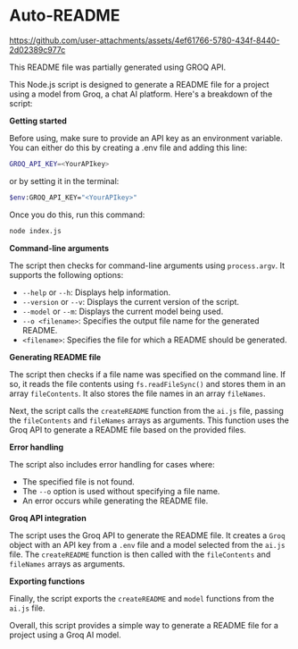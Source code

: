 # Auto-README


https://github.com/user-attachments/assets/4ef61766-5780-434f-8440-2d02389c977c

This README file was partially generated using GROQ API. 

This Node.js script is designed to generate a README file for a project using a model from Groq, a chat AI platform. Here's a breakdown of the script:

**Getting started**

Before using, make sure to provide an API key as an environment variable. You can either do this by creating a .env file and adding this line:

```bash
GROQ_API_KEY=<YourAPIkey>
```

or by setting it in the terminal:

```bash
$env:GROQ_API_KEY="<YourAPIkey>"
```

Once you do this, run this command:

```bash
node index.js
```

**Command-line arguments**

The script then checks for command-line arguments using `process.argv`. It supports the following options:

* `--help` or `--h`: Displays help information.
* `--version` or `--v`: Displays the current version of the script.
* `--model` or `--m`: Displays the current model being used.
* `--o <filename>`: Specifies the output file name for the generated README.
* `<filename>`: Specifies the file for which a README should be generated.

**Generating README file**

The script then checks if a file name was specified on the command line. If so, it reads the file contents using `fs.readFileSync()` and stores them in an array `fileContents`. It also stores the file names in an array `fileNames`.

Next, the script calls the `createREADME` function from the `ai.js` file, passing the `fileContents` and `fileNames` arrays as arguments. This function uses the Groq API to generate a README file based on the provided files.

**Error handling**

The script also includes error handling for cases where:

* The specified file is not found.
* The `--o` option is used without specifying a file name.
* An error occurs while generating the README file.

**Groq API integration**

The script uses the Groq API to generate the README file. It creates a `Groq` object with an API key from a `.env` file and a model selected from the `ai.js` file. The `createREADME` function is then called with the `fileContents` and `fileNames` arrays as arguments.

**Exporting functions**

Finally, the script exports the `createREADME` and `model` functions from the `ai.js` file.

Overall, this script provides a simple way to generate a README file for a project using a Groq AI model.
